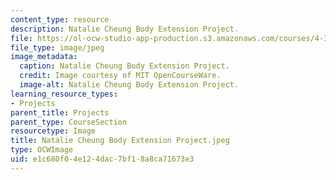 ```yaml
---
content_type: resource
description: Natalie Cheung Body Extension Project.
file: https://ol-ocw-studio-app-production.s3.amazonaws.com/courses/4-301-introduction-to-the-visual-arts-spring-2007/e1c680f04e124dac7bf18a8ca71673e3_NatalieCheungBodyExtensionProject.jpeg
file_type: image/jpeg
image_metadata:
  caption: Natalie Cheung Body Extension Project.
  credit: Image courtesy of MIT OpenCourseWare.
  image-alt: Natalie Cheung Body Extension Project.
learning_resource_types:
- Projects
parent_title: Projects
parent_type: CourseSection
resourcetype: Image
title: Natalie Cheung Body Extension Project.jpeg
type: OCWImage
uid: e1c680f0-4e12-4dac-7bf1-8a8ca71673e3
---
```

